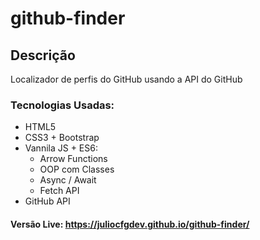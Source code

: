 # github-finder
## Descrição 
Localizador de perfis do GitHub usando a API do GitHub
### Tecnologias Usadas:
* HTML5
* CSS3 + Bootstrap
* Vannila JS + ES6:
  * Arrow Functions
  * OOP com Classes
  * Async / Await
  * Fetch API
* GitHub API
#### Versão Live: https://juliocfgdev.github.io/github-finder/
